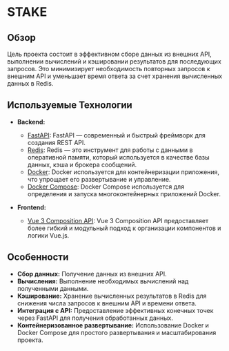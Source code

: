 # STAKE

## Обзор

Цель проекта состоит в эффективном сборе данных из внешних API, выполнении вычислений и кэшировании результатов для последующих запросов. Это минимизирует необходимость повторных запросов к внешним API и уменьшает время ответа за счет хранения вычисленных данных в Redis.

## Используемые Технологии

- **Backend:**
  - [FastAPI](https://fastapi.tiangolo.com/): FastAPI — современный и быстрый фреймворк для создания REST API.
  - [Redis](https://redis.io/): Redis — это инструмент для работы с данными в оперативной памяти, который используется в качестве базы данных, кэша и брокера сообщений.
  - [Docker](https://www.docker.com/): Docker используется для контейнеризации приложения, что упрощает его развертывание и управление.
  - [Docker Compose](https://docs.docker.com/compose/): Docker Compose используется для определения и запуска многоконтейнерных приложений Docker.

- **Frontend:**
  - [Vue 3 Composition API](https://v3.vuejs.org/guide/composition-api-introduction.html): Vue 3 Composition API предоставляет более гибкий и модульный подход к организации компонентов и логики Vue.js.

## Особенности

- **Сбор данных:** Получение данных из внешних API.
- **Вычисления:** Выполнение необходимых вычислений над полученными данными.
- **Кэширование:** Хранение вычисленных результатов в Redis для снижения числа запросов к внешним API и времени ответа.
- **Интеграция с API:** Предоставление эффективных конечных точек через FastAPI для получения обработанных данных.
- **Контейнеризованное развертывание:** Использование Docker и Docker Compose для простого развертывания и масштабирования проекта.